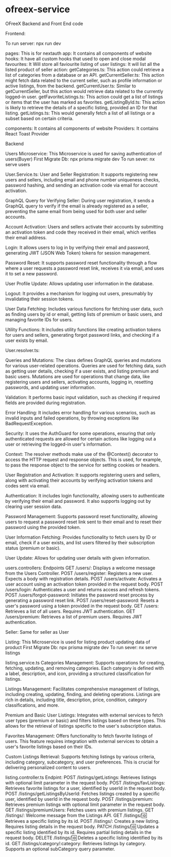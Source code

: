 # ofreex-service
OFreeX Backend and Front End code

Frontend:

To run server: npx run dev

pages: This is for nextauth
app: It contains all components of website
hooks: It have all custom hooks that used to open and close modal
favourites: It Will store all faviourite listing of user
listings: It will list all the listed product of seller
action:
getCategories.ts: This action could retrieve a list of categories from a database or an API.
getCurrentSeller.ts: This action might fetch data related to the current seller, such as profile information or active listings, from the backend.
getCurrentUser.ts: Similar to getCurrentSeller, but this action would retrieve data related to the currently logged-in user.
getFavoriteListings.ts: This action could get a list of listings or items that the user has marked as favorites.
getListingById.ts: This action is likely to retrieve the details of a specific listing, provided an ID for that listing.
getListings.ts: This would generally fetch a list of all listings or a subset based on certain criteria.

components: It contains all components of website
Providers: It contains React Toast Provider


Backend

Users Microservice:
This Microservice is used for saving authentication of users(Buyer)
First Migrate Db: npx prisma migrate dev
To run sever:  nx serve users

User.Service.ts:
User and Seller Registration: It supports registering new users and sellers, including email and phone number uniqueness checks, password hashing, and sending an activation code via email for account activation.

GraphQL Query for Verifying Seller: During user registration, it sends a GraphQL query to verify if the email is already registered as a seller, preventing the same email from being used for both user and seller accounts.

Account Activation: Users and sellers activate their accounts by submitting an activation token and code they received in their email, which verifies their email address.

Login: It allows users to log in by verifying their email and password, generating JWT (JSON Web Token) tokens for session management.

Password Reset: It supports password reset functionality through a flow where a user requests a password reset link, receives it via email, and uses it to set a new password.

User Profile Update: Allows updating user information in the database.

Logout: It provides a mechanism for logging out users, presumably by invalidating their session tokens.

User Data Fetching: Includes various functions for fetching user data, such as finding users by id or email, getting lists of premium or basic users, and managing favorite IDs for users.

Utility Functions: It includes utility functions like creating activation tokens for users and sellers, generating forgot password links, and checking if a user exists by email.

User.resolver.ts: 

Queries and Mutations: The class defines GraphQL queries and mutations for various user-related operations. Queries are used for fetching data, such as getting user details, checking if a user exists, and listing premium and basic users. Mutations are used for operations that change data, like registering users and sellers, activating accounts, logging in, resetting passwords, and updating user information.

Validation: It performs basic input validation, such as checking if required fields are provided during registration.

Error Handling: It includes error handling for various scenarios, such as invalid inputs and failed operations, by throwing exceptions like BadRequestException.

Security: It uses the AuthGuard for some operations, ensuring that only authenticated requests are allowed for certain actions like logging out a user or retrieving the logged-in user's information.

Context: The resolver methods make use of the @Context() decorator to access the HTTP request and response objects. This is used, for example, to pass the response object to the service for setting cookies or headers.

User Registration and Activation: It supports registering users and sellers, along with activating their accounts by verifying activation tokens and codes sent via email.

Authentication: It includes login functionality, allowing users to authenticate by verifying their email and password. It also supports logging out by clearing user session data.

Password Management: Supports password reset functionality, allowing users to request a password reset link sent to their email and to reset their password using the provided token.

User Information Fetching: Provides functionality to fetch users by ID or email, check if a user exists, and list users filtered by their subscription status (premium or basic).

User Update: Allows for updating user details with given information.


users.controllers:
Endpoints
GET /users/: Displays a welcome message from the Users Controller.
POST /users/register: Registers a new user. Expects a body with registration details.
POST /users/activate: Activates a user account using an activation token provided in the request body.
POST /users/login: Authenticates a user and returns access and refresh tokens.
POST /users/forgot-password: Initiates the password reset process by generating a password reset link.
POST /users/reset-password: Resets a user's password using a token provided in the request body.
GET /users: Retrieves a list of all users. Requires JWT authentication.
GET /users/premium: Retrieves a list of premium users. Requires JWT authentication.


Seller: 
Same for seller as User

Listing:
This Microservice is used for listing product updating data of product 
First Migrate Db: npx prisma migrate dev
To run sever:  nx serve listings


listing.service.ts
Categories Management: Supports operations for creating, fetching, updating, and removing categories. Each category is defined with a label, description, and icon, providing a structured classification for listings.

Listings Management: Facilitates comprehensive management of listings, including creating, updating, finding, and deleting operations. Listings are rich in details, including title, description, price, condition, category classifications, and more.

Premium and Basic User Listings: Integrates with external services to fetch user types (premium or basic) and filters listings based on these types. This allows for the retrieval of listings specific to the user's subscription status.

Favorites Management: Offers functionality to fetch favorite listings of users. This feature requires integration with external services to obtain a user's favorite listings based on their IDs.

Custom Listings Retrieval: Supports fetching listings by various criteria, including category, subcategory, and user preferences. This is crucial for delivering personalized content to users.

listing.controller.ts
Endpint: 
POST /listings/getListings: Retrieves listings with optional limit parameter in the request body.
POST /listings/favListings: Retrieves favorite listings for a user, identified by userId in the request body.
POST /listings/getListingsByUserId: Fetches listings created by a specific user, identified by userId in the request body.
POST /listings/premium: Retrieves premium listings with optional limit parameter in the request body.
GET /listings/premiumUsers: Fetches users with premium listings.
GET /listings/: Welcome message from the Listings API.
GET /listings/:id: Retrieves a specific listing by its id.
POST /listings/: Creates a new listing. Requires listing details in the request body.
PATCH /listings/:id: Updates a specific listing identified by its id. Requires partial listing details in the request body.
DELETE /listings/:id: Deletes a specific listing identified by its id.
GET /listings/category/:category: Retrieves listings by category. Supports an optional subCategory query parameter.